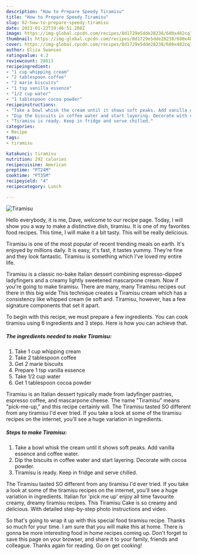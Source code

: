 ```yaml
---
description: "How to Prepare Speedy Tiramisu"
title: "How to Prepare Speedy Tiramisu"
slug: 62-how-to-prepare-speedy-tiramisu
date: 2021-01-22T19:46:51.260Z
image: https://img-global.cpcdn.com/recipes/8d1729e5dde28238/680x482cq70/tiramisu-recipe-main-photo.jpg
thumbnail: https://img-global.cpcdn.com/recipes/8d1729e5dde28238/680x482cq70/tiramisu-recipe-main-photo.jpg
cover: https://img-global.cpcdn.com/recipes/8d1729e5dde28238/680x482cq70/tiramisu-recipe-main-photo.jpg
author: Eliza Swanson
ratingvalue: 4.3
reviewcount: 28613
recipeingredient:
- "1 cup whipping cream"
- "2 tablespoon coffee"
- "2 marie biscuits"
- "1 tsp vanilla essence"
- "1/2 cup water"
- "1 tablespoon cocoa powder"
recipeinstructions:
- "Take a bowl whisk the cream until it shows soft peaks. Add vanilla essence and coffee water."
- "Dip the biscuits in coffee water and start layering. Decorate with cocoa powder."
- "Tiramisu is ready. Keep in fridge and serve chilled."
categories:
- Recipe
tags:
- tiramisu

katakunci: tiramisu 
nutrition: 292 calories
recipecuisine: American
preptime: "PT24M"
cooktime: "PT35M"
recipeyield: "4"
recipecategory: Lunch

---
```



![Tiramisu](https://img-global.cpcdn.com/recipes/8d1729e5dde28238/680x482cq70/tiramisu-recipe-main-photo.jpg)

Hello everybody, it is me, Dave, welcome to our recipe page. Today, I will show you a way to make a distinctive dish, tiramisu. It is one of my favorites food recipes. This time, I will make it a bit tasty. This will be really delicious.

Tiramisu is one of the most popular of recent trending meals on earth. It's enjoyed by millions daily. It is easy, it's fast, it tastes yummy. They're fine and they look fantastic. Tiramisu is something which I've loved my entire life.

Tiramisu is a classic no-bake Italian dessert combining espresso-dipped ladyfingers and a creamy lightly sweetened mascarpone cream. Now if you&#39;re going to make tiramisu. There are many, many Tiramisu recipes out there in this big wide This technique creates a Tiramisu cream which has a consistency like whipped cream (ie soft and. Tiramisu, however, has a few signature components that set it apart.


To begin with this recipe, we must prepare a few ingredients. You can cook tiramisu using 6 ingredients and 3 steps. Here is how you can achieve that.

<!--inarticleads1-->

##### The ingredients needed to make Tiramisu:

1. Take 1 cup whipping cream
1. Take 2 tablespoon coffee
1. Get 2 marie biscuits
1. Prepare 1 tsp vanilla essence
1. Take 1/2 cup water
1. Get 1 tablespoon cocoa powder


Tiramisu is an Italian dessert typically made from ladyfinger pastries, espresso coffee, and mascarpone cheese. The name &#34;Tiramisu&#34; means &#34;pick-me-up,&#34; and this recipe certainly will. The Tiramisu tasted SO different from any tiramisu I&#39;d ever tried. If you take a look at some of the tiramisu recipes on the internet, you&#39;ll see a huge variation in ingredients. 

<!--inarticleads2-->

##### Steps to make Tiramisu:

1. Take a bowl whisk the cream until it shows soft peaks. Add vanilla essence and coffee water.
1. Dip the biscuits in coffee water and start layering. Decorate with cocoa powder.
1. Tiramisu is ready. Keep in fridge and serve chilled.


The Tiramisu tasted SO different from any tiramisu I&#39;d ever tried. If you take a look at some of the tiramisu recipes on the internet, you&#39;ll see a huge variation in ingredients. Italian for &#39;pick me up&#39; enjoy all time favourite creamy, dreamy tiramisu recipes. This Tiramisu Cake is so creamy and delicious. With detailed step-by-step photo instructions and video. 

So that's going to wrap it up with this special food tiramisu recipe. Thanks so much for your time. I am sure that you will make this at home. There is gonna be more interesting food in home recipes coming up. Don't forget to save this page on your browser, and share it to your family, friends and colleague. Thanks again for reading. Go on get cooking!

